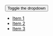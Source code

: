 <div>
    <div class="p-4 bg-light" id="positionElement">
        <button type="button" id="menuTrigger" class="btn cursor-pointer mb-6">Toggle the dropdown</button>
    </div>
    <ul data-dropdown data-dropdown-trigger="menuTrigger" data-dropdown-position-element="positionElement" class="hidden open:block py-2 bg-white shadow rounded-lg text-black">
        <li>
            <a href="#" class="block hover:bg-light focus:bg-light px-4 py-2">Item 1</a>
        </li>
        <li>
            <a href="#" class="block hover:bg-light focus:bg-light px-4 py-2">Item 2</a>
        </li>
        <li>
            <a href="#" class="block hover:bg-light focus:bg-light px-4 py-2">Item 3</a>
        </li>
    </ul>
</div>
